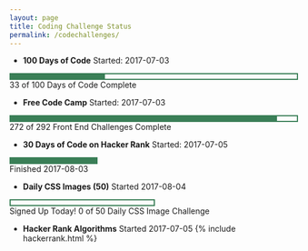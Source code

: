 ```yaml
---
layout: page
title: Coding Challenge Status
permalink: /codechallenges/
---
```



+ **100 Days of Code**
Started: 2017-07-03
<div style = "width: 100%; height: 8px; border: 2px; border-style: solid; border-color: #3a7f57;">
  <div style = "width: 33%; height: 8px; background-color: #3a7f57;">
  </div>
</div>
33 of 100 Days of Code Complete

+ **Free Code Camp**
Started: 2017-07-03
<div style = "width: 100%; height: 8px; border: 2px; border-style: solid; border-color: #3a7f57;">
  <div style = "width: 93%; height: 8px; background-color: #3a7f57;">
  </div>
</div>
272 of 292 Front End Challenges Complete

+ **30 Days of Code on Hacker Rank**
Started: 2017-07-05
<div style = "width: 30%; height: 8px; border: 2px; border-style: solid; border-color: #3a7f57;">
  <div style = "width: 100%; height: 8px; background-color: #3a7f57;">
  </div>   
</div>
Finished 2017-08-03


+ **Daily CSS Images (50)**
Started 2017-08-04    
<div style = "width: 50%; height: 8px; border: 2px; border-style: solid; border-color: #3a7f57;">
  <div style = "width: 0%; height: 8px; background-color: #3a7f57;">
  </div>   
</div>
Signed Up Today! 0 of 50 Daily CSS Image Challenge

    
+ **Hacker Rank Algorithms**
Started 2017-07-05
{% include hackerrank.html %}